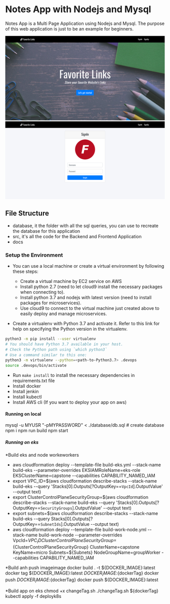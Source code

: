 
# Notes App with Nodejs and Mysql

Notes App is a Multi Page Application using Nodejs and Mysql. The purpose of this web application is just to be an example for beginners.

![](docs/screenshot2.png)
![](docs/screenshot.png)

## File Structure

- database, it the folder with all the sql queries, you can use to recreate the database for this application
- src, it's all the code for the Backend and Frontend Application
- docs

### Setup the Environment

* You can use a local machine or create a virtual environment by following these steps:
  - Create a virtual machine by EC2 service on AWS
  - Install python 2.7 (need to let cloud9 install the necessary packages when connecting to).
  - Install python 3.7 and nodejs with latest version (need to install packages for microservices).
  - Use cloud9 to connect to the virtual machine just created above to easily deploy and manage microservices.

* Create a virtualenv with Python 3.7 and activate it. Refer to this link for help on specifying the Python version in the virtualenv. 
```bash
python3 -m pip install --user virtualenv
# You should have Python 3.7 available in your host. 
# Check the Python path using `which python3`
# Use a command similar to this one:
python3 -m virtualenv --python=<path-to-Python3.7> .devops
source .devops/bin/activate
```
* Run `make install` to install the necessary dependencies in requirements.txt file
* Install docker
* Install jenkin
* Install kubectl 
* Install AWS cli (If you want to deploy your app on aws)

#### Running on local
mysql -u MYUSR "-pMYPASSWORD"  < ./database/db.sql # create database
npm i
npm run build
npm start

##### Running on eks

*Build eks and node workeworkers
  - aws cloudformation deploy --template-file build-eks.yml --stack-name build-eks --parameter-overrides EKSIAMRoleName=eks-role EKSClusterName=capstone --capabilities CAPABILITY_NAMED_IAM
  - export VPC_ID=$(aws cloudformation describe-stacks --stack-name build-eks --query 'Stacks[0].Outputs[?OutputKey==`VpcId`].OutputValue' --output text)
  - export ClusterControlPlaneSecurityGroup=$(aws cloudformation describe-stacks --stack-name build-eks --query 'Stacks[0].Outputs[?OutputKey==`SecurityGroups`].OutputValue' --output text)
  - export subnets=$(aws cloudformation describe-stacks --stack-name build-eks --query Stacks[0].Outputs[?OutputKey==`SubnetIds`].OutputValue --output text)
  - aws cloudformation deploy  --template-file build-work-node.yml  --stack-name build-work-node --parameter-overrides VpcId=${VPC_ID} ClusterControlPlaneSecurityGroup=${ClusterControlPlaneSecurityGroup} ClusterName=capstone KeyName=micro Subnets=${Subnets} NodeGroupName=groupWorker --capabilities CAPABILITY_NAMED_IAM

*Build anh push imageimage
    docker build .  -t ${DOCKER_IMAGE}:latest
    docker tag ${DOCKER_IMAGE}:latest ${DOCKER_IMAGE}:${dockerTag}
    docker push ${DOCKER_IMAGE}:${dockerTag}
    docker push ${DOCKER_IMAGE}:latest

*Build app on eks
    chmod +x changeTag.sh
    ./changeTag.sh ${dockerTag}
    kubectl apply -f deployk8s
